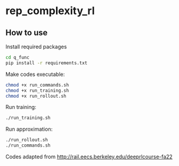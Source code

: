 # rep_complexity_rl

## How to use

Install required packages

```bash
cd q_func
pip install -r requirements.txt
```

Make codes executable:
```bash
chmod +x run_commands.sh
chmod +x run_training.sh
chmod +x run_rollout.sh
```


Run training:

```bash
./run_training.sh
```

Run approximation:

```bash
./run_rollout.sh
./run_commands.sh
```

Codes adapted from http://rail.eecs.berkeley.edu/deeprlcourse-fa22
